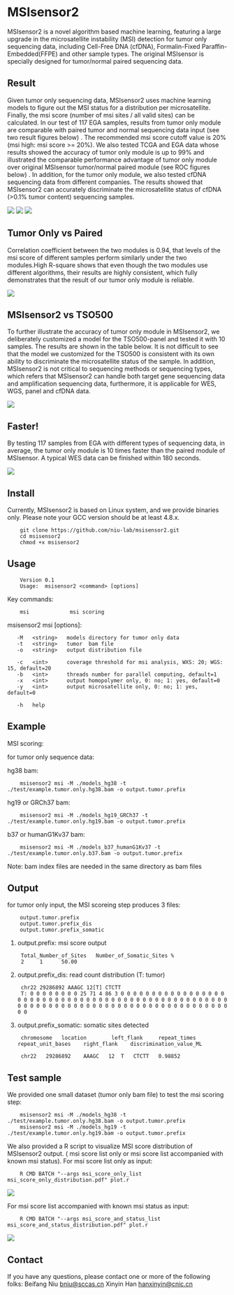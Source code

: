MSIsensor2
===========
MSIsensor2 is a novel algorithm based machine learning, featuring a large upgrade in the microsatellite instability (MSI) detection for tumor only sequencing data, including Cell-Free DNA (cfDNA), Formalin-Fixed Paraffin-Embedded(FFPE) and other sample types. The original MSIsensor is specially designed for tumor/normal paired sequencing data.

Result
-------

Given tumor only sequencing data, MSIsensor2 uses machine learning models to figure out the MSI status for a distribution per microsatellite. Finally, the msi score (number of msi sites / all valid sites) can be calculated. In our test of 117 EGA samples, results from tumor only module are comparable with paired tumor and normal sequencing data input (see two result figures below) . The recommended msi score cutoff value is 20% (msi high: msi score >= 20%). We also tested TCGA and EGA data whose results showed the accuracy of tumor only module is up to 99% and illustrated the comparable performance advantage of tumor only module over original MSIsensor tumor/normal paired module (see ROC figures below) . In addition, for the tumor only module, we also tested cfDNA sequencing data from different companies. The results showed that MSIsensor2 can accurately discriminate the microsatellite status of cfDNA (>0.1% tumor content) sequencing samples.

![](https://github.com/niu-lab/msisensor2/blob/master/test/fig2.pairresult.png)
![](https://github.com/niu-lab/msisensor2/blob/master/test/fig3tumoronlyresultproduct.png)
![](https://github.com/niu-lab/msisensor2/blob/master/test/fig4.rocplot.png)


Tumor Only vs Paired
-------

Correlation coefficient between the two modules is 0.94, that levels of the msi score of different samples perform similarly under the two modules.High R-square shows that even though the two modules use different algorithms, their results are highly consistent, which fully demonstrates that the result of our tumor only module is reliable.

![](https://github.com/niu-lab/msisensor2/blob/master/test/fig5.cor.png)

MSIsensor2 vs TSO500
-------

To further illustrate the accuracy of tumor only module in MSIsensor2, we deliberately customized a model for the TSO500-panel and tested it with 10 samples. The results are shown in the table below. It is not difficult to see that the model we customized for the TSO500 is consistent with its own ability to discriminate the microsatellite status of the sample. In addition, MSIsensor2 is not critical to sequencing methods or sequencing types, which refers that MSIsensor2 can handle both target gene sequencing data and amplification sequencing data, furthermore, it is applicable for WES, WGS, panel and cfDNA data.

![](https://github.com/niu-lab/msisensor2/blob/master/test/table.png)

Faster!
-------

By testing 117 samples from EGA with different types of sequencing data, in average, the tumor only module is 10 times faster than the paired module of MSIsensor. A typical WES data can be finished within 180 seconds.

![](https://github.com/niu-lab/msisensor2/blob/master/test/fig6.timeplot.png)

Install
-------

Currently, MSIsensor2 is based on Linux system, and we provide binaries only. Please note your GCC version should be at least 4.8.x.

        git clone https://github.com/niu-lab/msisensor2.git
        cd msisensor2
        chmod +x msisensor2

Usage
-----

        Version 0.1
        Usage:  msisensor2 <command> [options]

Key commands:

        msi             msi scoring

msisensor2 msi [options]:

       -M   <string>   models directory for tumor only data
       -t   <string>   tumor  bam file
       -o   <string>   output distribution file

       -c   <int>      coverage threshold for msi analysis, WXS: 20; WGS: 15, default=20
       -b   <int>      threads number for parallel computing, default=1
       -x   <int>      output homopolymer only, 0: no; 1: yes, default=0
       -y   <int>      output microsatellite only, 0: no; 1: yes, default=0

       -h   help

Example
-------

MSI scoring:

   for tumor only sequence data:

   hg38 bam:

        msisensor2 msi -M ./models_hg38 -t ./test/example.tumor.only.hg38.bam -o output.tumor.prefix

   hg19 or GRCh37 bam:
   
        msisensor2 msi -M ./models_hg19_GRCh37 -t ./test/example.tumor.only.hg19.bam -o output.tumor.prefix

   b37 or humanG1Kv37 bam:
   
        msisensor2 msi -M ./models_b37_humanG1Kv37 -t ./test/example.tumor.only.b37.bam -o output.tumor.prefix

   Note: bam index files are needed in the same directory as bam files

Output
-------

for tumor only input, the MSI scoreing step produces 3 files: 

        output.tumor.prefix
        output.tumor.prefix_dis
        output.tumor.prefix_somatic

1. output.prefix: msi score output

        Total_Number_of_Sites   Number_of_Somatic_Sites %
        2     1      50.00

3. output.prefix_dis: read count distribution (T: tumor)

        chr22 29286892 AAAGC 12[T] CTCTT
        T: 0 0 0 0 0 0 0 0 25 71 4 86 3 0 0 0 0 0 0 0 0 0 0 0 0 0 0 0 0 0 0 0 0 0 0 0 0 0 0 0 0 0 0 0 0 0 0 0 0 0 0 0 0 0 0 0 0 0 0 0 0 0 0 0 0 0 0 0 0 0 0 0 0 0 0 0 0 0 0 0 0 0 0 0 0 0 0 0 0 0 0 0 0 0 0 0 0 0 0 0 

4. output.prefix_somatic: somatic sites detected

        chromosome   location        left_flank     repeat_times    repeat_unit_bases    right_flank    discrimination_value_ML

        chr22	29286892	AAAGC	12	T	CTCTT	0.98852

Test sample
-------
We provided one small dataset (tumor only bam file) to test the msi scoring step:

        msisensor2 msi -M ./models_hg38 -t ./test/example.tumor.only.hg38.bam -o output.tumor.prefix
        msisensor2 msi -M ./models_hg19 -t ./test/example.tumor.only.hg19.bam -o output.tumor.prefix

We also provided a R script to visualize MSI score distribution of MSIsensor2 output. ( msi score list only or msi score list accompanied with known msi status). For msi score list only as input: 

        R CMD BATCH "--args msi_score_only_list msi_score_only_distribution.pdf" plot.r
![](https://github.com/ding-lab/msisensor/blob/master/test/msi_score_only_distribution.jpg)

For msi score list accompanied with known msi status as input:

        R CMD BATCH "--args msi_score_and_status_list msi_score_and_status_distribution.pdf" plot.r
![](https://github.com/ding-lab/msisensor/blob/master/test/msi_score_and_status_distribution.jpg)


Contact
-------
If you have any questions, please contact one or more of the following folks:
Beifang Niu <bniu@sccas.cn>
Xinyin Han <hanxinyin@cnic.cn>
